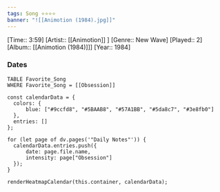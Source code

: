 ```yaml
---
tags: Song ⭐⭐⭐⭐ 
banner: "![[Animotion (1984).jpg]]"
---
```

[Time:: 3:59]
[Artist:: [[Animotion]] ]
[Genre:: New Wave]
[Played:: 2]
[Album:: [[Animotion (1984)]]]
[Year:: 1984]
### Dates
````dataview
TABLE Favorite_Song
WHERE Favorite_Song = [[Obsession]]
````
  ```dataviewjs
const calendarData = { 
	colors: { 
		blue: ["#9ccfd8", "#5BAAB8", "#57A1BB", "#5da8c7", "#3e8fb0"] 
	}, 
	entries: [] 
}; 

for (let page of dv.pages('"Daily Notes"')) { 
	calendarData.entries.push({ 
		date: page.file.name, 
		intensity: page["Obsession"]
	}); 
} 

renderHeatmapCalendar(this.container, calendarData);
```
